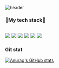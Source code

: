 ![header](https://capsule-render.vercel.app/api?type=wave&color=auto&height=300&section=header&text=Chae%20Seung%20Hyuen&fontSize=90)
### 👯My tech stack👯
<img src="https://img.shields.io/badge/CSharp-239120?style=for-the-badge&logo=CSharp&logoColor=white"> <img src="https://img.shields.io/badge/python-3776AB?style=for-the-badge&logo=python&logoColor=white"> <img src="https://img.shields.io/badge/html5-E34F26?style=for-the-badge&logo=html5&logoColor=white"> <img src="https://img.shields.io/badge/css3-1572B6?style=for-the-badge&logo=css3&logoColor=white"> <img src="https://img.shields.io/badge/github-181717?style=for-the-badge&logo=github&logoColor=white"> <img src="https://img.shields.io/badge/Unity-41BDF5?style=for-the-badge&logo=Unity&logoColor=white">
---

### Git stat
[![Anurag's GitHub stats](https://github-readme-stats.vercel.app/api?username=azsu3598)](https://github.com/anuraghazra/github-readme-stats)


<!--
**azsu3598/azsu3598** is a ✨ _special_ ✨ repository because its `README.md` (this file) appears on your GitHub profile.

Here are some ideas to get you started:

- 🔭 I’m currently working on ...
- 🌱 I’m currently learning ...
- 👯 I’m looking to collaborate on ...
- 🤔 I’m looking for help with ...
- 💬 Ask me about ...
- 📫 How to reach me: ...
- 😄 Pronouns: ...
- ⚡ Fun fact: ...
-->
